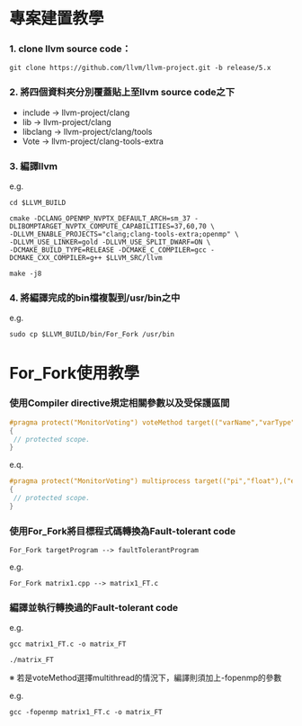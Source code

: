 # 專案建置教學

### 1. clone llvm source code：
```
git clone https://github.com/llvm/llvm-project.git -b release/5.x
```
### 2. 將四個資料夾分別覆蓋貼上至llvm source code之下
  * include → llvm-project/clang
  * lib → llvm-project/clang
  * libclang → llvm-project/clang/tools
  * Vote → llvm-project/clang-tools-extra

### 3. 編譯llvm
 e.g.
 
```
cd $LLVM_BUILD
```

```
cmake -DCLANG_OPENMP_NVPTX_DEFAULT_ARCH=sm_37 -DLIBOMPTARGET_NVPTX_COMPUTE_CAPABILITIES=37,60,70 \
-DLLVM_ENABLE_PROJECTS="clang;clang-tools-extra;openmp" \
-DLLVM_USE_LINKER=gold -DLLVM_USE_SPLIT_DWARF=ON \
-DCMAKE_BUILD_TYPE=RELEASE -DCMAKE_C_COMPILER=gcc -DCMAKE_CXX_COMPILER=g++ $LLVM_SRC/llvm
```

```
make -j8
```

### 4. 將編譯完成的bin檔複製到/usr/bin之中
  e.g. 

```
sudo cp $LLVM_BUILD/bin/For_Fork /usr/bin
```

# For_Fork使用教學

### 使用Compiler directive規定相關參數以及受保護區間

```c
#pragma protect("MonitorVoting") voteMethod target(("varName","varType"),...) monitor("mode or threshold","mode") dep(("varName","varType"),...)
{
 // protected scope.
}
```

e.q.

```c
#pragma protect("MonitorVoting") multiprocess target(("pi","float"),("e","float")) monitor("5","abnormal") dep(("n","float"),("s","float"),("r","int"),("x","float"))
{
 // protected scope.
}
```
### 使用For_Fork將目標程式碼轉換為Fault-tolerant code

```
For_Fork targetProgram --> faultTolerantProgram
```

e.g.

```
For_Fork matrix1.cpp --> matrix1_FT.c
```

### 編譯並執行轉換過的Fault-tolerant code

e.g. 

`gcc matrix1_FT.c -o matrix_FT`

`./matrix_FT`

※ 若是voteMethod選擇multithread的情況下，編譯則須加上-fopenmp的參數

e.g.

`gcc -fopenmp matrix1_FT.c -o matrix_FT`

